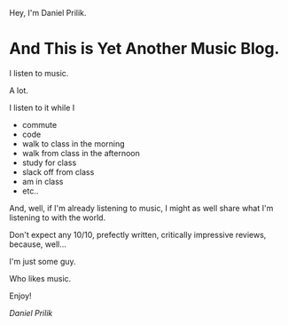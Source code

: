 Hey, I'm Daniel Prilik.

# And This is Yet Another Music Blog.

I listen to music.

A lot.

I listen to it while I

- commute
- code
- walk to class in the morning
- walk from class in the afternoon
- study for class
- slack off from class
- am in class
- etc..

And, well, if I'm already listening to music, I might as well share what I'm listening to with the world.

Don't expect any 10/10, prefectly written, critically impressive reviews, because, well...

I'm just some guy.

Who likes music.

Enjoy!

_Daniel Prilik_
